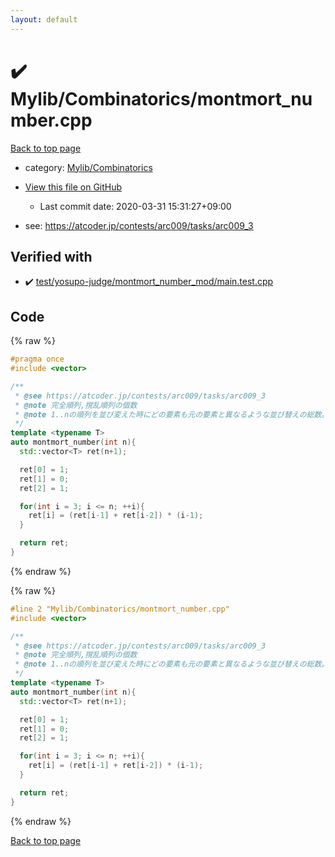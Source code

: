 ```yaml
---
layout: default
---
```


<!-- mathjax config similar to math.stackexchange -->
<script type="text/javascript" async
  src="https://cdnjs.cloudflare.com/ajax/libs/mathjax/2.7.5/MathJax.js?config=TeX-MML-AM_CHTML">
</script>
<script type="text/x-mathjax-config">
  MathJax.Hub.Config({
    TeX: { equationNumbers: { autoNumber: "AMS" }},
    tex2jax: {
      inlineMath: [ ['$','$'] ],
      processEscapes: true
    },
    "HTML-CSS": { matchFontHeight: false },
    displayAlign: "left",
    displayIndent: "2em"
  });
</script>

<script type="text/javascript" src="https://cdnjs.cloudflare.com/ajax/libs/jquery/3.4.1/jquery.min.js"></script>
<script src="https://cdn.jsdelivr.net/npm/jquery-balloon-js@1.1.2/jquery.balloon.min.js" integrity="sha256-ZEYs9VrgAeNuPvs15E39OsyOJaIkXEEt10fzxJ20+2I=" crossorigin="anonymous"></script>
<script type="text/javascript" src="../../../assets/js/copy-button.js"></script>
<link rel="stylesheet" href="../../../assets/css/copy-button.css" />


# :heavy_check_mark: Mylib/Combinatorics/montmort_number.cpp

<a href="../../../index.html">Back to top page</a>

* category: <a href="../../../index.html#8fcb53b240254087f9d87015c4533bd0">Mylib/Combinatorics</a>
* <a href="{{ site.github.repository_url }}/blob/master/Mylib/Combinatorics/montmort_number.cpp">View this file on GitHub</a>
    - Last commit date: 2020-03-31 15:31:27+09:00


* see: <a href="https://atcoder.jp/contests/arc009/tasks/arc009_3">https://atcoder.jp/contests/arc009/tasks/arc009_3</a>


## Verified with

* :heavy_check_mark: <a href="../../../verify/test/yosupo-judge/montmort_number_mod/main.test.cpp.html">test/yosupo-judge/montmort_number_mod/main.test.cpp</a>


## Code

<a id="unbundled"></a>
{% raw %}
```cpp
#pragma once
#include <vector>

/**
 * @see https://atcoder.jp/contests/arc009/tasks/arc009_3
 * @note 完全順列,撹乱順列の個数
 * @note 1..nの順列を並び変えた時にどの要素も元の要素と異なるような並び替えの総数。
 */
template <typename T>
auto montmort_number(int n){
  std::vector<T> ret(n+1);

  ret[0] = 1;
  ret[1] = 0;
  ret[2] = 1;

  for(int i = 3; i <= n; ++i){
    ret[i] = (ret[i-1] + ret[i-2]) * (i-1);
  }

  return ret;
}

```
{% endraw %}

<a id="bundled"></a>
{% raw %}
```cpp
#line 2 "Mylib/Combinatorics/montmort_number.cpp"
#include <vector>

/**
 * @see https://atcoder.jp/contests/arc009/tasks/arc009_3
 * @note 完全順列,撹乱順列の個数
 * @note 1..nの順列を並び変えた時にどの要素も元の要素と異なるような並び替えの総数。
 */
template <typename T>
auto montmort_number(int n){
  std::vector<T> ret(n+1);

  ret[0] = 1;
  ret[1] = 0;
  ret[2] = 1;

  for(int i = 3; i <= n; ++i){
    ret[i] = (ret[i-1] + ret[i-2]) * (i-1);
  }

  return ret;
}

```
{% endraw %}

<a href="../../../index.html">Back to top page</a>

